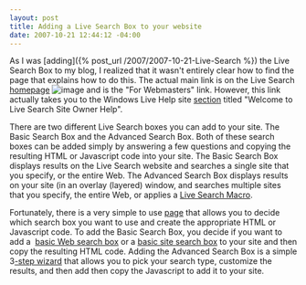 ```yaml
---
layout: post
title: Adding a Live Search Box to your website
date: 2007-10-21 12:44:12 -04:00
---
```


As I was [adding]({% post_url /2007/2007-10-21-Live-Search %}) the Live Search Box to my blog, I realized that it wasn't entirely clear how to find the page that explains how to do this. The actual main link is on the Live Search [homepage](http://www.live.com/?searchOnly=true&scope=web) ![image](http://gwb.blob.core.windows.net/sdorman/WindowsLiveWriter/AddingaLiveSearchBoxtoyourwebsite_AF04/image_9.png) and is the "For Webmasters" link. However, this link actually takes you to the Windows Live Help site [section](http://help.live.com/help.aspx?mkt=en-us&project=wl_webmasters) titled "Welcome to Live Search Site Owner Help".

There are two different Live Search boxes you can add to your site. The Basic Search Box and the Advanced Search Box. Both of these search boxes can be added simply by answering a few questions and copying the resulting HTML or Javascript code into your site. The Basic Search Box displays results on the Live Search website and searches a single site that you specify, or the entire Web. The Advanced Search Box displays results on your site (in an overlay (layered) window, and searches multiple sites that you specify, the entire Web, or applies a [Live Search Macro](http://help.live.com/help.aspx?project=wl_searchv1&market=en-US&querytype=keyword&query=sorcam&tmt=&domain=search.live.com).

Fortunately, there is a very simple to use [page](http://search.live.com/siteowner) that allows you to decide which search box you want to use and create the appropriate HTML or Javascript code. To add the Basic Search Box, you decide if you want to add a  [basic Web search box](http://help.live.com/help.aspx?project=WL_Webmasters&querytype=keyword&query=hcraescisab&mkt=en-us# "Add a basic Web search box to your site") or a [basic site search box](http://help.live.com/help.aspx?project=WL_Webmasters&querytype=keyword&query=hcraescisab&mkt=en-us# "Add a basic site search box to your site") to your site and then copy the resulting HTML code. Adding the Advanced Search Box is a simple 3[-step wizard](http://search.live.com/siteowner/searchboxstep1.aspx) that allows you to pick your search type, customize the results, and then add then copy the Javascript to add it to your site.
